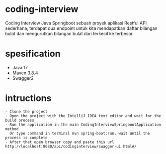 # coding-interview
Coding Interview Java Springboot
sebuah proyek aplikasi Restful API sederhana, terdapat dua endpoint untuk kita mendapatkan daftar bilangan bulat dan mengurutkan bilangan bulat dari terkecil ke terbesar.

# spesification
  - Java 17
  - Maven 3.8.4
  - Swagger2
  
# intructions
	- Clone the project
	- Open the project with the IntelliJ IDEA text editor and wait for the build process
	- Run the application in the main CodingInterviewSpringbootApplication method
	  Or type command in terminal mvn spring-boot:run, wait until the process is complete
	- After that open browser copy and paste this url http://localhost:8080/api/codinginterview/swagger-ui.html#/
